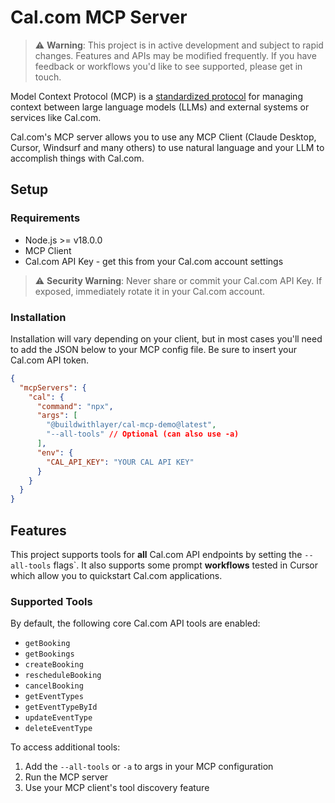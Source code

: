 # Cal.com MCP Server

> ⚠️ **Warning**: This project is in active development and subject to rapid changes. Features and APIs may be modified frequently. If you have feedback or workflows you'd like to see supported, please get in touch.

Model Context Protocol (MCP) is a [standardized protocol](https://modelcontextprotocol.io/introduction) for managing context between large language models (LLMs) and external systems or services like Cal.com.

Cal.com's MCP server allows you to use any MCP Client (Claude Desktop, Cursor, Windsurf and many others) to use natural language and your LLM to accomplish things with Cal.com.

## Setup

### Requirements

- Node.js >= v18.0.0
- MCP Client
- Cal.com API Key - get this from your Cal.com account settings

> ⚠️ **Security Warning**: Never share or commit your Cal.com API Key. If exposed, immediately rotate it in your Cal.com account.

### Installation

Installation will vary depending on your client, but in most cases you'll need to add the JSON below to your MCP config file. Be sure to insert your Cal.com API token.

```json
{
  "mcpServers": {
    "cal": {
      "command": "npx",
      "args": [
        "@buildwithlayer/cal-mcp-demo@latest",
        "--all-tools" // Optional (can also use -a)
      ],
      "env": {
        "CAL_API_KEY": "YOUR CAL API KEY"
      }
    }
  }
}
```

## Features

This project supports tools for **all** Cal.com API endpoints by setting the `--all-tools` flags`. It also supports some prompt **workflows** tested in Cursor which allow you to quickstart Cal.com applications.

### Supported Tools

By default, the following core Cal.com API tools are enabled:

- `getBooking`
- `getBookings`
- `createBooking`
- `rescheduleBooking`
- `cancelBooking`
- `getEventTypes`
- `getEventTypeById`
- `updateEventType`
- `deleteEventType`

To access additional tools:

1. Add the `--all-tools` or `-a` to args in your MCP configuration
2. Run the MCP server
3. Use your MCP client's tool discovery feature
